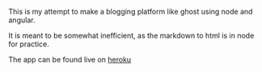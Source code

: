 This is my attempt to make a blogging platform like ghost using node and angular.

It is meant to be somewhat inefficient, as the markdown to html is in node for practice.

The app can be found live on [heroku](https://tranquil-woodland-1734.herokuapp.com/)
